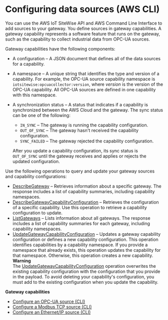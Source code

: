 # Configuring data sources \(AWS CLI\)<a name="configure-source-cli"></a>

You can use the AWS IoT SiteWise API and AWS Command Line Interface to add sources to your gateway\. You define sources in gateway capabilities\. A gateway capability represents a software feature that runs on the gateway, such as the capability to collect industrial data from OPC\-UA sources\.

Gateway capabilities have the following components:
+ A configuration – A JSON document that defines all of the data sources for a capability\.
+ A namespace – A unique string that identifies the type and version of a capability\. For example, the OPC\-UA source capability namespace is `iotsitewise:opcuacollector:version`, where *version* is the version of the OPC\-UA capability\. All OPC\-UA sources are defined in one capability with this namespace\.
+ A synchronization status – A status that indicates if a capability is synchronized between the AWS Cloud and the gateway\. The sync status can be one of the following:
  + `IN_SYNC` – The gateway is running the capability configuration\.
  + `OUT_OF_SYNC` – The gateway hasn't received the capability configuration\.
  + `SYNC_FAILED` – The gateway rejected the capability configuration\.

  After you update a capability configuration, its sync status is `OUT_OF_SYNC` until the gateway receives and applies or rejects the updated configuration\.

Use the following operations to query and update your gateway sources and capability configurations:
+ [DescribeGateway](https://docs.aws.amazon.com/iot-sitewise/latest/APIReference/API_DescribeGateway.html) – Retrieves information about a specific gateway\. The response includes a list of capability summaries, including capability namespaces\.
+ [DescribeGatewayCapabilityConfiguration](https://docs.aws.amazon.com/iot-sitewise/latest/APIReference/API_DescribeGatewayCapabilityConfiguration.html) – Retrieves the configuration of a specific capability\. Use this operation to retrieve a capability configuration to update\.
+ [ListGateways](https://docs.aws.amazon.com/iot-sitewise/latest/APIReference/API_ListGateways.html) – Lists information about all gateways\. The response includes a list of capability summaries for each gateway, including capability namespaces\.
+ [UpdateGatewayCapabilityConfiguration](https://docs.aws.amazon.com/iot-sitewise/latest/APIReference/API_UpdateGatewayCapabilityConfiguration.html) – Updates a gateway capability configuration or defines a new capability configuration\. This operation identifies capabilities by a capability namespace\. If you provide a namespace that already exists, this operation updates the capability for that namespace\. Otherwise, this operation creates a new capability\.
**Warning**  
The [UpdateGatewayCapabilityConfiguration](https://docs.aws.amazon.com/iot-sitewise/latest/APIReference/API_UpdateGatewayCapabilityConfiguration.html) operation overwrites the existing capability configuration with the configuration that you provide in the payload\. To avoid deleting your capability's configuration, you must add to the existing configuration when you update the capability\.<a name="gateway-capability-list"></a>

**Gateway capabilities**
+ [Configure an OPC\-UA source \(CLI\)](configure-opc-ua-source-cli.md)
+ [Configure a Modbus TCP source \(CLI\)](configure-modbus-tcp-source-cli.md)
+ [Configure an Ethernet/IP source \(CLI\)](configure-eip-source-cli.md)